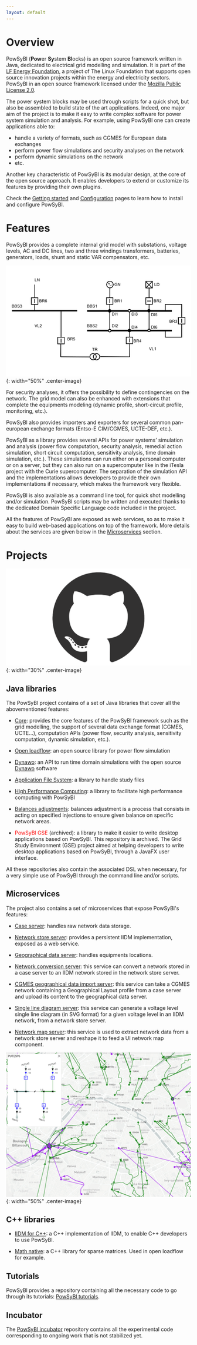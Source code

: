 ```yaml
---
layout: default
---
```


# Overview
PowSyBl (<b>Pow</b>er <b>Sy</b>stem <b>Bl</b>ocks) is an open source framework written in Java,
dedicated to electrical grid modelling and simulation. 
It is part of the [LF Energy Foundation](https://www.lfenergy.org/), a project of The Linux Foundation that supports 
open source innovation projects within the energy and electricity sectors. 
PowSyBl in an open source framework licensed under the [Mozilla Public License 2.0](./license).

The power system blocks may be used through scripts for a quick shot, but also be assembled to build state of the art applications.
Indeed, one major aim of the project is to make it easy to write complex software for power 
system simulation and analysis. For example, using PowSyBl one can create applications able to:
- handle a variety of formats, such as CGMES for European data exchanges
- perform power flow simulations and security analyses on the network
- perform dynamic simulations on the network
- etc.

Another key characteristic of PowSyBl is its modular design, at the core of the open source approach.
It enables developers to extend or customize its features by providing their own plugins.

Check the [Getting started](../documentation/user) and [Configuration](../documentation/user/configuration) pages to learn how to install and configure PowSyBl.

# Features
PowSyBl provides a complete internal grid model with substations, voltage levels, AC and DC lines, two and three windings transformers, batteries,
generators, loads, shunt and static VAR compensators, etc. 

![Node breaker topology](./img/nodeBreakerTopology.svg){: width="50%" .center-image}

For security analyses, it offers the possibility to define contingencies on the network.
The grid model can also be enhanced with extensions that complete the equipments modeling 
(dynamic profile, short-circuit profile, monitoring, etc.). 

PowSyBl also provides importers and exporters for several common pan-european exchange 
formats (Entso-E CIM/CGMES, UCTE-DEF, etc.).


PowSyBl as a library provides several APIs for power systems’ simulation and analysis 
(power flow computation, security analysis, remedial action simulation, 
short circuit computation, sensitivity analysis, time domain simulation, etc.). 
These simulations can run either on a personal computer or on a server, but they can 
also run on a supercomputer like in the iTesla project with the Curie supercomputer. 
The separation of the simulation API and the implementations allows developers to 
provide their own implementations if necessary, which makes the framework very flexible.

PowSyBl is also available as a command line tool, for quick shot modelling and/or simulation.
PowSyBl scripts may be written and executed thanks to the dedicated Domain Specific Language
code included in the project.

All the features of PowSyBl are exposed as web services, so as to make it easy to build web-based 
applications on top of the framework. More details about the services are given below in the [Microservices](#microservices) section.

# Projects

![GitHub logo](./img/github-logo.png){: width="30%" .center-image}

## Java libraries
The PowSyBl project contains of a set of Java libraries that cover all the abovementioned features:

- [Core](../documentation/developer/repositories/powsybl-core): provides the core features of the PowSyBl framework such as the grid modelling, 
the support of several data exchange format (CGMES, UCTE...), computation APIs (power flow, security analysis, sensitivity computation, dynamic simulation, etc.).

- [Open loadflow](../documentation/developer/repositories/open-loadflow): an open source library for power
flow simulation

- [Dynawo](../documentation/developer/repositories/dynawo): an API to run time domain simulations
with the open source [Dynawo](https://github.com/dynawo/) software

- [Application File System](../documentation/developer/repositories/afs): a library to handle study files

- [High Performance Computing](../documentation/developer/repositories/hpc): a library to facilitate high performance computing
with PowSyBl

- [Balances adjustments](../documentation/developer/repositories/balances-adjustment): 
balances adjustment is a process that consists in acting on 
specified injections to ensure given balance on specific network areas.

- <span style="color: red">PowSyBl GSE</span> (archived): a library to make it easier to 
write desktop applications based on PowSyBl. This repository is archived. The Grid Study Environment (GSE) project
aimed at helping developers to write desktop applications based on PowSyBl, through a JavaFX user interface.

All these repositories also contain the associated DSL when necessary, for a very simple use of PowSyBl through the command line and/or scripts.

## Microservices

The project also contains a set of microservices that expose PowSyBl's features:

- [Case server](../documentation/developer/repositories/case): handles raw network data storage.

- [Network store server](../documentation/developer/repositories/network-store): provides a persistent IIDM implementation, exposed as a web service.

- [Geographical data server](../documentation/developer/repositories/geo-data): handles equipments locations.

- [Network conversion server](../documentation/developer/repositories/network-conversion-server): 
this service can convert a network stored in a case server to an IIDM network 
stored in the network store server.

- [CGMES geographical data import server](../documentation/developer/repositories/cgmes-gl): 
this service can take a CGMES network containing a Geographical Layout profile from a case server 
and upload its content to the geographical data server.

- [Single line diagram server](../documentation/developer/repositories/single-line-diagram-server): 
this service can generate a voltage level single line diagram (in SVG format) for a 
given voltage level in an IIDM network, from a network store server.

- [Network map server](../documentation/developer/repositories/network-map-server):
this service is used to extract network data from a network store server 
and reshape it to feed a UI network map component.

![GridSuite screenshot](./img/gridsuite.png){: width="50%" .center-image}

<!--
Loadflow Server

The load flow server is able to run a load flow on a network from 
a network store server and update the state variables.

Network modification server

This is a high level network modification service. It can apply a list of predefined network modifications (switch position, setpoint, tap position, etc) or execute a Groovy script when a more generic and powerful way to modify the network is needed.

### Study server

This is the unique entry point for the front end. This service is responsible for study management (creation, opening, removal) and also exposes all operations from other services needed for the front end.

### Study front-end

Study tool front end developped in React.js.

</li-->

## C++ libraries

- [IIDM for C++](../documentation/developer/repositories/iidm4cpp): a C++ implementation of IIDM, to enable C++ developers to use PowSyBl. 

- [Math native](../documentation/developer/repositories/math-native): a C++ library for sparse matrices. Used in open loadflow for example.

## Tutorials
PowSyBl provides a repository containing all the necessary code to go through its tutorials: 
[PowSyBl tutorials](https://github.com/powsybl/powsybl-tutorials).
 
## Incubator

The [PowSyBl incubator](https://github.com/powsybl/powsybl-incubator) repository contains
all the experimental code corresponding to ongoing work that is not stabilized yet.
